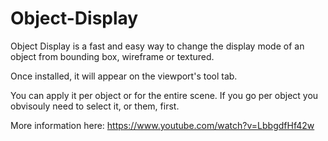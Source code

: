 # Object-Display
Object Display is a fast and easy way to change the display mode of an object from bounding box, wireframe or textured.

Once installed, it will appear on the viewport's tool tab.

You can apply it per object or for the entire scene. If you go per object you obvisouly need to select it, or them, first.

More information here: https://www.youtube.com/watch?v=LbbgdfHf42w

